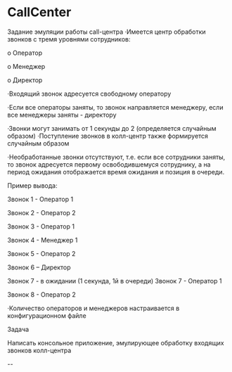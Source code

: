 # CallCenter
Задание эмуляции работы call-центра
·Имеется центр обработки звонков с тремя уровнями сотрудников:

o Оператор

o Менеджер

o Директор

·Входящий звонок адресуется свободному оператору

·Если все операторы заняты, то звонок направляется менеджеру, если все менеджеры заняты - директору

·Звонки могут занимать от 1 секунды до 2 (определяется случайным образом) ·Поступление звонков в колл-центр также формируется случайным образом

·Необработанные звонки отсутствуют, т.е. если все сотрудники заняты, то звонок адресуется первому освободившемуся сотруднику, а на период ожидания отображается время ожидания и позиция в очереди.

Пример вывода:

Звонок 1 - Оператор 1

Звонок 2 - Оператор 2

Звонок 3 - Оператор 1

Звонок 4 - Менеджер 1

Звонок 5 - Оператор 2

Звонок 6 – Директор

Звонок 7 - в ожидании (1 секунда, 1й в очереди) Звонок 7 - Оператор 1

Звонок 8 - Оператор 2

·Количество операторов и менеджеров настраивается в конфигурационном файле


Задача

Написать консольное приложение, эмулирующее обработку входящих звонков колл-центра

--
